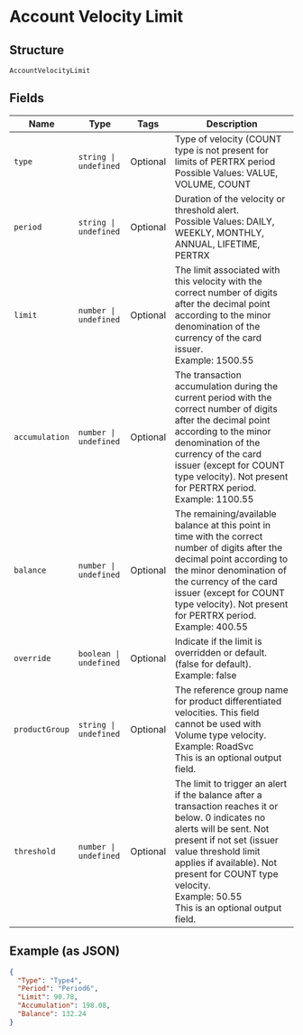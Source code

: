 
# Account Velocity Limit

## Structure

`AccountVelocityLimit`

## Fields

| Name | Type | Tags | Description |
|  --- | --- | --- | --- |
| `type` | `string \| undefined` | Optional | Type of velocity (COUNT type is not present for limits of PERTRX period<br>Possible Values: VALUE, VOLUME, COUNT |
| `period` | `string \| undefined` | Optional | Duration of the velocity or threshold alert.<br>Possible Values: DAILY, WEEKLY, MONTHLY, ANNUAL, LIFETIME, PERTRX |
| `limit` | `number \| undefined` | Optional | The limit associated with this velocity with the correct number of digits after the decimal point according to the minor denomination of the currency of the card issuer.<br>Example: 1500.55 |
| `accumulation` | `number \| undefined` | Optional | The transaction accumulation during the current period with the correct number of digits after the decimal point according to the minor denomination of the currency of the card issuer (except for COUNT type velocity). Not present for PERTRX period.<br>Example: 1100.55 |
| `balance` | `number \| undefined` | Optional | The remaining/available balance at this point in time with the correct number of digits after the decimal point according to the minor denomination of the currency of the card issuer (except for COUNT type velocity). Not present for PERTRX period.<br>Example: 400.55 |
| `override` | `boolean \| undefined` | Optional | Indicate if the limit is overridden or default. (false for default).<br>Example: false |
| `productGroup` | `string \| undefined` | Optional | The reference group name for product differentiated velocities. This field cannot be used with Volume type velocity.<br>Example: RoadSvc<br>This is an optional output field. |
| `threshold` | `number \| undefined` | Optional | The limit to trigger an alert if the balance after a transaction reaches it or below. 0 indicates no alerts will be sent. Not present if not set (issuer value threshold limit applies if available). Not present for COUNT type velocity.<br>Example: 50.55<br>This is an optional output field. |

## Example (as JSON)

```json
{
  "Type": "Type4",
  "Period": "Period6",
  "Limit": 90.78,
  "Accumulation": 198.08,
  "Balance": 132.24
}
```

